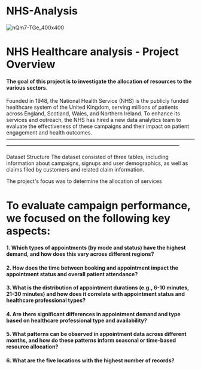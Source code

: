 # NHS-Analysis

![nQm7-TGe_400x400](https://github.com/user-attachments/assets/ed8c4d9e-31eb-4c9d-a12a-e2936e726e48)


# NHS Healthcare analysis - Project Overview


#### The goal of this project is to investigate the allocation of resources to the various sectors.

Founded in 1948, the National Health Service (NHS) is the publicly funded healthcare system of the United Kingdom, serving millions of patients across England, Scotland, Wales, and Northern Ireland. To enhance its services and outreach, the NHS has hired a new data analytics team to evaluate the effectiveness of these campaigns and their impact on patient engagement and health outcomes.
—————————————————————————————————————————————————————————————————————

Dataset Structure
The dataset consisted of three tables, including information about campaigns, signups and user demographics, as well as claims filed by customers and related claim information.

The project's focus was to determine the allocation of services

# To evaluate campaign performance, we focused on the following key aspects:

#### 1. Which types of appointments (by mode and status) have the highest demand, and how does this vary across different regions?

#### 2. How does the time between booking and appointment impact the appointment status and overall patient attendance?

#### 3. What is the distribution of appointment durations (e.g., 6-10 minutes, 21-30 minutes) and how does it correlate with appointment status and healthcare professional types?

#### 4. Are there significant differences in appointment demand and type based on healthcare professional type and availability?

#### 5. What patterns can be observed in appointment data across different months, and how do these patterns inform seasonal or time-based resource allocation?

#### 6. What are the five locations with the highest number of records?

















